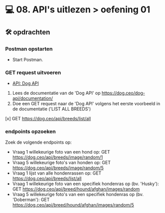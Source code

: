 # 💻 08. API's uitlezen > oefening 01

## 🛠️ opdrachten

### Postman opstarten

 - Start Postman.

### GET request uitvoeren

 - [API: Dog API](https://dog.ceo/dog-api/)

 1. Lees de documentatie van de 'Dog API' op https://dog.ceo/dog-api/documentation/
 2. Doe een GET request naar de 'Dog API' volgens het eerste voorbeeld in de documentatie ('LIST ALL BREEDS')

 [x] GET https://dog.ceo/api/breeds/list/all

### endpoints opzoeken

Zoek de volgende endpoints op:
- Vraag 1 willekeurige foto van een hond op:  GET https://dog.ceo/api/breeds/image/random/1
- Vraag 5 willekeurige foto's van honden op:  GET https://dog.ceo/api/breeds/image/random/5
- Vraag 1 lijst van alle hondenrassen op:  GET https://dog.ceo/api/breeds/list/all
- Vraag 1 willekeurige foto van een specifiek hondenras op (bv. 'Husky'):  GET https://dog.ceo/api/breed/hound/afghan/images/random
- Vraag 5 willekeurige foto's van een specifiek hondenras op (bv. 'Doberman'): GET https://dog.ceo/api/breed/hound/afghan/images/random/5